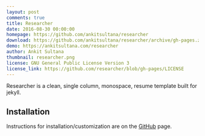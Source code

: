 ```yaml
---
layout: post
comments: true
title: Researcher
date: 2016-08-30 00:00:00
homepage: https://github.com/ankitsultana/researcher
download: https://github.com/ankitsultana/researcher/archive/gh-pages.zip
demo: https://ankitsultana.com/researcher
author: Ankit Sultana
thumbnail: researcher.png
license: GNU General Public License Version 3
license_link: https://github.com/researcher/blob/gh-pages/LICENSE
---
```


Researcher is a clean, single column, monospace, resume template built for jekyll.

## Installation

Instructions for installation/customization are on the [GitHub](https://github.com/ankitsultana/researcher) page.

